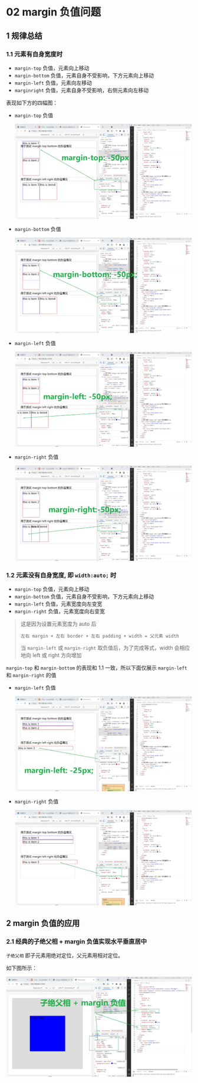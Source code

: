 # 02 margin 负值问题

## 1 规律总结

### 1.1 元素有自身宽度时

- `margin-top` 负值，元素向上移动
- `margin-bottom` 负值，元素自身不受影响，下方元素向上移动
- `margin-left` 负值，元素向左移动
- `marginright` 负值，元素自身不受影响，右侧元素向左移动

表现如下方的四幅图：

- `margin-top` 负值

  ![](./assets/negative-margin1.jpg)

- `margin-bottom` 负值

  ![](./assets/negative-margin2.jpg)

- `margin-left` 负值

  ![](./assets/negative-margin3.jpg)

- `margin-right` 负值

  ![](./assets/negative-margin4.jpg)

### 1.2 元素没有自身宽度, 即 `width:auto;` 时

- `margin-top` 负值，元素向上移动
- `margin-bottom` 负值，元素自身不受影响，下方元素向上移动
- `margin-left` 负值，元素宽度向左变宽
- `margin-right` 负值，元素宽度向右变宽

> 这是因为设置元素宽度为 auto 后
>
> `左右 margin + 左右 border + 左右 padding + width = 父元素 width`
>
> 当 `margin-left` 或 `margin-right` 取负值后，为了完成等式，width 会相应地向 left 或 right 方向增加

`margin-top` 和 `margin-bottom` 的表现和 1.1 一致，所以下面仅展示 `margin-left` 和 `margin-right` 的值

- `margin-left` 负值

  ![](./assets/negative-margin5.jpg)

- `margin-right` 负值

  ![](./assets/negative-margin6.jpg)

## 2 margin 负值的应用

### 2.1 经典的子绝父相 + margin 负值实现水平垂直居中

`子绝父相` 即子元素用绝对定位，父元素用相对定位。

如下图所示：

  ![](./assets/negative-margin7.jpg)

